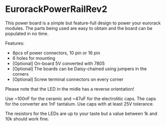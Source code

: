 # EurorackPowerRailRev2

This power board is a simple but feature-full design to power your eurorack modules. The parts being used are easy to obtain and the board can be populated in no time.

Features:
- 8pcs of power connectors, 10 pin or 16 pin
- 6 holes for mounting
- [Optional] On-board 5V converted with 7805
- [Optional] The boards can be Daisy-chained using jumpers in the corners
- [Optional] Screw terminal connectors on every corner


Please note that the LED in the midle has a reverse orientation!

Use ~100nF for the ceramic and ~47uF for the electrolitic caps. The caps for the converter are 1nF tantalum. Use caps with at least 25V tolerance.

The resistors for the LEDs are up to your taste but a value between 1k and 10k should work fine.
